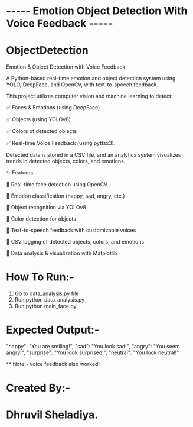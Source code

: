 # ----- Emotion Object Detection With Voice Feedback -----

# ObjectDetection
Emotion & Object Detection with Voice Feedback. 

A Python-based real-time emotion and object detection system using YOLO, DeepFace, and OpenCV, with text-to-speech feedback.

This project utilizes computer vision and machine learning to detect:

✅ Faces & Emotions (using DeepFace)

✅ Objects (using YOLOv8)

✅ Colors of detected objects

✅ Real-time Voice Feedback (using pyttsx3).

Detected data is stored in a CSV file, and an analytics system visualizes trends in detected objects, colors, and emotions.

✨ Features

🔹 Real-time face detection using OpenCV

🔹 Emotion classification (happy, sad, angry, etc.)

🔹 Object recognition via YOLOv8

🔹 Color detection for objects

🔹 Text-to-speech feedback with customizable voices

🔹 CSV logging of detected objects, colors, and emotions

🔹 Data analysis & visualization with Matplotlib

# How To Run:- 

1. Go to data_analysis.py file 
2. Run python data_analysis.py
3. Run python main_face.py 

# Expected Output:- 
 "happy": "You are smiling!",
 "sad":   "You look sad!",
 "angry": "You seem angry!",
 "surprise": "You look surprised!",
 "neutral": "You look neutral!"

** Note:- voice feedback also worked!

# Created By:- 
# Dhruvil Sheladiya.